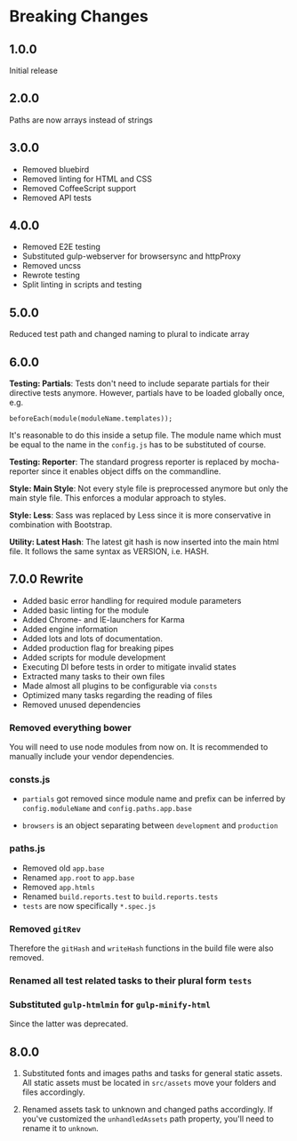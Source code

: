 # Breaking Changes

## 1.0.0

Initial release

## 2.0.0

Paths are now arrays instead of strings

## 3.0.0

* Removed bluebird
* Removed linting for HTML and CSS
* Removed CoffeeScript support
* Removed API tests

## 4.0.0

* Removed E2E testing
* Substituted gulp-webserver for browsersync and httpProxy
* Removed uncss
* Rewrote testing
* Split linting in scripts and testing

## 5.0.0

Reduced test path and changed naming to plural to indicate array

## 6.0.0

**Testing: Partials**: Tests don't need to include separate partials for their directive tests anymore. However, partials have to be loaded globally once, e.g.

```
beforeEach(module(moduleName.templates));
```

It's reasonable to do this inside a setup file. The module name which must be equal to the name in the `config.js` has to be substituted of course.

**Testing: Reporter**: The standard progress reporter is replaced by mocha-reporter since it enables object diffs on the commandline.

**Style: Main Style**: Not every style file is preprocessed anymore but only the main style file. This enforces a modular approach to styles.

**Style: Less**: Sass was replaced by Less since it is more conservative in combination with Bootstrap.

**Utility: Latest Hash**: The latest git hash is now inserted into the main html file. It follows the same syntax as VERSION, i.e. HASH.

## 7.0.0 Rewrite

* Added basic error handling for required module parameters
* Added basic linting for the module
* Added Chrome- and IE-launchers for Karma
* Added engine information
* Added lots and lots of documentation.
* Added production flag for breaking pipes
* Added scripts for module development
* Executing DI before tests in order to mitigate invalid states
* Extracted many tasks to their own files
* Made almost all plugins to be configurable via `consts`
* Optimized many tasks regarding the reading of files
* Removed unused dependencies

### Removed everything bower

You will need to use node modules from now on. It is recommended to manually include your vendor dependencies.

### consts.js

* `partials` got removed since module name and prefix can be inferred by `config.moduleName` and `config.paths.app.base`

* `browsers` is an object separating between `development` and `production`

### paths.js

* Removed old `app.base`
* Renamed `app.root` to `app.base`
* Removed `app.htmls`
* Renamed `build.reports.test` to `build.reports.tests`
* `tests` are now specifically `*.spec.js`

### Removed `gitRev`

Therefore the `gitHash` and `writeHash` functions in the build file were also removed.

### Renamed all test related tasks to their plural form `tests`

### Substituted `gulp-htmlmin` for `gulp-minify-html`

Since the latter was deprecated.

## 8.0.0

1. Substituted fonts and images paths and tasks for general static assets. All static assets must be located in `src/assets` move your folders and files accordingly.

2. Renamed assets task to unknown and changed paths accordingly. If you've customized the `unhandledAssets` path property, you'll need to rename it to `unknown`.
